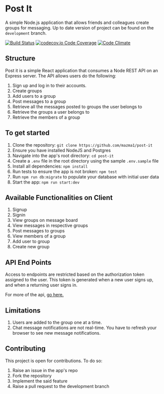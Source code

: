 # Post It
A simple Node.js application that allows friends and colleagues create groups for messaging. Up to date version of project can be found on the `development` branch.

[![Build Status](https://travis-ci.org/mazma1/post-it.svg?branch=chore/implement-feedback)](https://travis-ci.org/mazma1/post-it)
[![codecov.io Code Coverage](https://codecov.io/github/mazma1/post-it/branch/chore%2Fimplement-feedback/graphs/badge.svg)](https://codecov.io/gh/mazma1/post-it/branch/chore%2Fimplement-feedback)
[![Code Climate](https://codeclimate.com/github/mazma1/post-it/badges/gpa.svg)](https://codeclimate.com/github/mazma1/post-it)

## Structure
Post it is a simple React application that consumes a Node REST API on an Express server. The API allows users do the following:
1. Sign up and log in to their accounts.
2. Create groups 
3. Add users to a group
4. Post messages to a group
5. Retrieve all the messages posted to groups the user belongs to
6. Retrieve the groups a user belongs to
7. Retrieve the members of a group


## To get started
1. Clone the repository: `git clone https://github.com/mazma1/post-it`
2. Ensure you have installed NodeJS and Postgres
3. Navigate into the app's root directory: `cd post-it`
4. Create a `.env` file in the root directory using the sample `.env.sample` file
5. Install all dependencies: `npm install`
6. Run tests to ensure the app is not broken: `npm test`
7. Run `npm run db:migrate` to populate your database with initial user data
8. Start the app: `npm run start:dev`


## Available Functionalities on Client
1. Signup
2. Signin
3. View groups on message board
4. View messages in respective groups
5. Post messages to groups
6. View members of a group
7. Add user to group
8. Create new group



## API End Points

Access to endpoints are restricted based on the authorization token assigned to the user. This token is generated when a new user signs up, and when a returning user signs in.

For more of the api, [go here.](http://docs.postit9.apiary.io/)


## Limitations

1. Users are added to the group one at a time.
2. Chat message notifications are not real-time. You have to refresh your browser to see new message notifications.


## Contributing

This project is open for contributions. To do so:

1. Raise an issue in the app's repo
2. Fork the repository
3. Implement the said feature
4. Raise a pull request to the development branch
